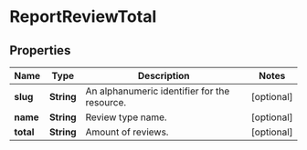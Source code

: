 

# ReportReviewTotal


## Properties

Name | Type | Description | Notes
------------ | ------------- | ------------- | -------------
**slug** | **String** | An alphanumeric identifier for the resource. |  [optional]
**name** | **String** | Review type name. |  [optional]
**total** | **String** | Amount of reviews. |  [optional]



